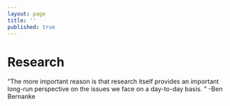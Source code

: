 ```yaml
---
layout: page
title: ''
published: true
---
```

# Research 
“The more important reason is that research itself provides an important long-run perspective on the issues we face on a day-to-day basis. ” -Ben Bernanke
